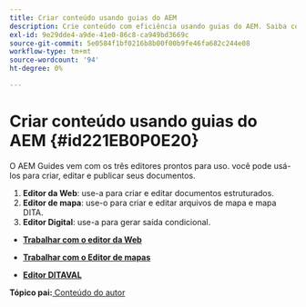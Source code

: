 ```yaml
---
title: Criar conteúdo usando guias do AEM
description: Crie conteúdo com eficiência usando guias do AEM. Saiba como criar, editar e publicar seus documentos nos Guias do AEM.
exl-id: 9e29dde4-a9de-41e0-86c8-ca949bd3669c
source-git-commit: 5e0584f1bf0216b8b00f00b9fe46fa682c244e08
workflow-type: tm+mt
source-wordcount: '94'
ht-degree: 0%

---
```


# Criar conteúdo usando guias do AEM {#id221EB0P0E20}

O AEM Guides vem com os três editores prontos para uso. você pode usá-los para criar, editar e publicar seus documentos.

1. **Editor da Web**: use-a para criar e editar documentos estruturados.
1. **Editor de mapa**: use-o para criar e editar arquivos de mapa e mapa DITA.
1. **Editor Digital**: use-a para gerar saída condicional.

- **[Trabalhar com o editor da Web](web-editor.md)**

- **[Trabalhar com o Editor de mapas](map-editor.md)**

- **[Editor DITAVAL](ditaval-editor.md)**


**Tópico pai:**[ Conteúdo do autor](authoring-content.md)
